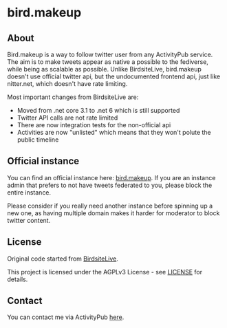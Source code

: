 # bird.makeup

## About

Bird.makeup is a way to follow twitter user from any ActivityPub service. The aim is to make tweets appear as native a possible to the fediverse, while being as scalable as possible. Unlike BirdsiteLive, bird.makeup doesn't use official twitter api, but the undocumented frontend api, just like nitter.net, which doesn't have rate limiting. 

Most important changes from BirdsiteLive are:
 - Moved from .net core 3.1 to .net 6 which is still supported
 - Twitter API calls are not rate limited
 - There are now integration tests for the non-official api
 - Activities are now "unlisted" which means that they won't polute the public timeline

## Official instance 

You can find an official instance here: [bird.makeup](https://bird.makeup). If you are an instance admin that prefers to not have tweets federated to you, please block the entire instance. 

Please consider if you really need another instance before spinning up a new one, as having multiple domain makes it harder for moderator to block twitter content. 

## License

Original code started from [BirdsiteLive](https://github.com/NicolasConstant/BirdsiteLive).

This project is licensed under the AGPLv3 License - see [LICENSE](https://git.sr.ht/~cloutier/bird.makeup/tree/master/item/LICENSE) for details.

## Contact

You can contact me via ActivityPub <a rel="me" href="https://social.librem.one/@vincent">here</a>.


